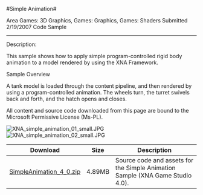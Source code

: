 #Simple Animation#

Area
Games: 3D Graphics, Games: Graphics, Games: Shaders
Submitted
2/19/2007
Code Sample

---

Description:

This sample shows how to apply simple program-controlled rigid body animation to a model rendered by using the XNA Framework.

Sample Overview

A tank model is loaded through the content pipeline, and then rendered by using a program-controlled animation. The wheels turn, the turret swivels back and forth, and the hatch opens and closes.

All content and source code downloaded from this page are bound to the Microsoft Permissive License (Ms-PL).

![XNA_simple_animation_01_small.JPG](https://github.com/DDReaper/XNAGameStudio/blob/master/Images/XNA_simple_animation_01_small.JPG)![XNA_simple_animation_02_small.JPG](https://github.com/DDReaper/XNAGameStudio/blob/master/Images/XNA_simple_animation_02_small.JPG)
	

Download | Size | Description
---|---|---|
[SimpleAnimation_4_0.zip](https://github.com/DDReaper/XNAGameStudio/blob/master/Samples/SimpleAnimation_4_0.zip?raw=true) | 4.89MB | Source code and assets for the Simple Animation Sample (XNA Game Studio 4.0). 